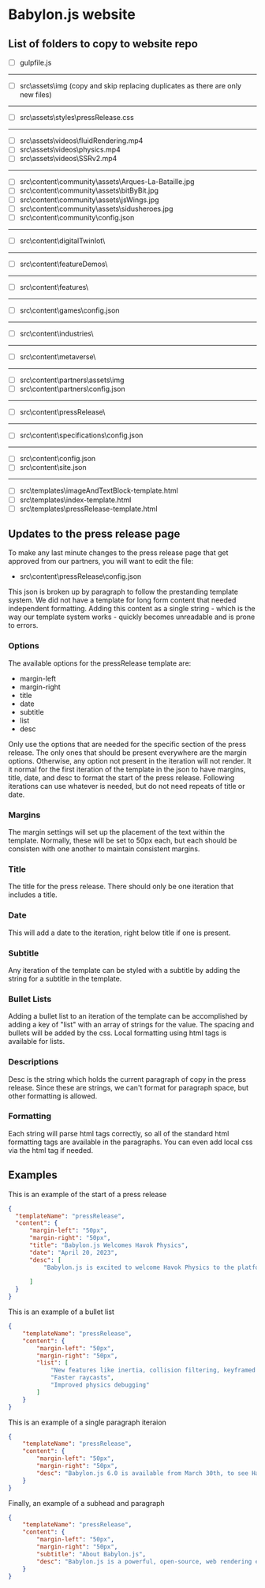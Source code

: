 # Babylon.js website

## List of folders to copy to website repo

- [ ] gulpfile.js
---
- [ ] src\assets\img (copy and skip replacing duplicates as there are only new files)
---
- [ ] src\assets\styles\pressRelease.css
---
- [ ] src\assets\videos\fluidRendering.mp4
- [ ] src\assets\videos\physics.mp4
- [ ] src\assets\videos\SSRv2.mp4
---
- [ ] src\content\community\assets\Arques-La-Bataille.jpg
- [ ] src\content\community\assets\bitByBit.jpg
- [ ] src\content\community\assets\jsWings.jpg
- [ ] src\content\community\assets\sidusheroes.jpg
- [ ] src\content\community\config.json
---
- [ ] src\content\digitalTwinIot\
---
- [ ] src\content\featureDemos\
---
- [ ] src\content\features\
---
- [ ] src\content\games\config.json
---
- [ ] src\content\industries\
---
- [ ] src\content\metaverse\
---
- [ ] src\content\partners\assets\img
- [ ] src\content\partners\config.json
---
- [ ] src\content\pressRelease\
---
- [ ] src\content\specifications\config.json
---
- [ ] src\content\config.json
- [ ] src\content\site.json
---
- [ ] src\templates\imageAndTextBlock-template.html
- [ ] src\templates\index-template.html
- [ ] src\templates\pressRelease-template.html

## Updates to the press release page
To make any last minute changes to the press release page that get approved from our partners, you will want to edit the file:

- src\content\pressRelease\config.json

This json is broken up by paragraph to follow the prestanding template system. We did not have a template for long form content that needed independent formatting. Adding this content as a single string - which is the way our template system works - quickly becomes unreadable and is prone to errors. 

### Options
The available options for the pressRelease template are:
- margin-left
- margin-right
- title
- date
- subtitle
- list
- desc

Only use the options that are needed for the specific section of the press release. The only ones that should be present everywhere are the margin options. Otherwise, any option not present in the iteration will not render. It it normal for the first iteration of the template in the json to have margins, title, date, and desc to format the start of the press release. Following iterations can use whatever is needed, but do not need repeats of title or date.

### Margins
The margin settings will set up the placement of the text within the template. Normally, these will be set to 50px each, but each should be consisten with one another to maintain consistent margins.

### Title
The title for the press release. There should only be one iteration that includes a title.

### Date
This will add a date to the iteration, right below title if one is present.

### Subtitle
Any iteration of the template can be styled with a subtitle by adding the string for a subtitle in the template. 

### Bullet Lists
Adding a bullet list to an iteration of the template can be accomplished by adding a key of "list" with an array of strings for the value. The spacing and bullets will be added by the css. Local formatting using html tags is available for lists.

### Descriptions
Desc is the string which holds the current paragraph of copy in the press release. Since these are strings, we can't format for paragraph space, but other formatting is allowed. 

### Formatting
Each string will parse html tags correctly, so all of the standard html formatting tags are available in the paragraphs. You can even add local css via the html tag if needed.

## Examples

This is an example of the start of a press release
``` json
{
  "templateName": "pressRelease",
  "content": {
      "margin-left": "50px",
      "margin-right": "50px",
      "title": "Babylon.js Welcomes Havok Physics",
      "date": "April 20, 2023",
      "desc": [
          "Babylon.js is excited to welcome Havok Physics to the platform. Havok is an award winning physics engine that sets the standard for AAA games and now their core functionality is available through Babylon.js for free."
              
      ]
  }   
}
```

This is an example of a bullet list
``` json
{
    "templateName": "pressRelease",
    "content": {
        "margin-left": "50px",
        "margin-right": "50px",
        "list": [
            "New features like inertia, collision filtering, keyframed bodies, advanced sleep control, and more",
            "Faster raycasts",
            "Improved physics debugging"
        ]
    }
}
```

This is an example of a single paragraph iteraion

``` json
{
    "templateName": "pressRelease",
    "content": {
        "margin-left": "50px",
        "margin-right": "50px",
        "desc": "Babylon.js 6.0 is available from March 30th, to see Havok Physics in action check out [link to demo video] and to get started visit us at <a href=\"https://www.babylonjs.com\">https://www.babylonjs.com</a>."
    }
}
```

Finally, an example of a subhead and paragraph

``` json
{
    "templateName": "pressRelease",
    "content": {
        "margin-left": "50px",
        "margin-right": "50px",
        "subtitle": "About Babylon.js",
        "desc": "Babylon.js is a powerful, open-source, web rendering engine built to make it as simple as possible for web developers to unlock the power, performance, and rendering capabilities of the GPU onboard every device. Babylon.js works across all browsers and platforms and is completely free."
    }
}
```
